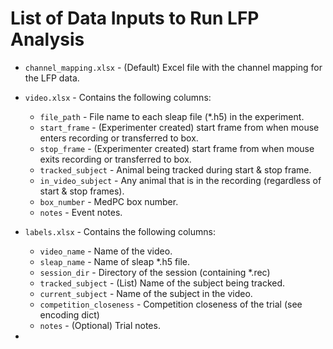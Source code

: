 # List of Data Inputs to Run LFP Analysis

- `channel_mapping.xlsx` - (Default) Excel file with the channel mapping for the LFP data.


- `video.xlsx` - Contains the following columns:
  - `file_path` - File name to each sleap file (*.h5) in the experiment.
  - `start_frame` - (Experimenter created) start frame from when mouse enters recording or transferred to box.
  - `stop_frame` - (Experimenter created) start frame from when mouse exits recording or transferred to box.
  - `tracked_subject` - Animal being tracked during start & stop frame.
  - `in_video_subject` - Any animal that is in the recording (regardless of start & stop frames).
  - `box_number` - MedPC box number.
  - `notes` - Event notes.

  
- `labels.xlsx` - Contains the following columns:
  - `video_name` - Name of the video.
  - `sleap_name` - Name of sleap *.h5 file.
  - `session_dir` - Directory of the session (containing *.rec)
  - `tracked_subject` - (List) Name of the subject being tracked.
  - `current_subject` - Name of the subject in the video.
  - `competition_closeness` - Competition closeness of the trial (see encoding dict)
  - `notes` - (Optional) Trial notes.


- 